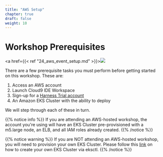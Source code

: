 ```yaml
---
title: "AWS Setup"
chapter: true
draft: false
weight: 10
---
```


# Workshop Prerequisites
<a href={{< ref "24_aws_event_setup.md" >}}><img src="/images/ee_logo.png"></a>

There are a few prerequisite tasks you must perform before getting started on this workshop. These are:

1. Access an AWS account
2. Launch Cloud9 IDE Workspace
3. Sign-up for a [Harness Trial account](http://bit.ly/exclusive-trial)
4. An Amazon EKS Cluster with the ability to deploy

We will step through each of these in turn.

{{% notice info %}}
If you are attending an AWS-hosted workshop, the account you're using will have an EKS Cluster pre-provisioned with a m5.large node, an ELB, and all IAM roles already created.
{{% /notice %}}

{{% notice warning %}}
If you are NOT attending an AWS-hosted workshop, you will need to provision your own EKS Cluster. Please follow this [link](https://docs.aws.amazon.com/eks/latest/userguide/eksctl.html) on how to create your own EKS Cluster via eksctl.
{{% /notice %}}

